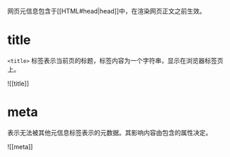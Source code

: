 网页元信息包含于[[HTML#head|head]]中，在渲染网页正文之前生效。

# title
`<title>` 标签表示当前页的标题，标签内容为一个字符串，显示在浏览器标签页上。

![[title]]

# meta

表示无法被其他元信息标签表示的元数据。其影响内容由包含的属性决定。

![[meta]]